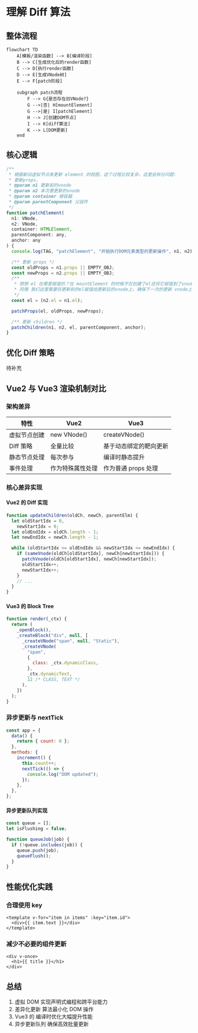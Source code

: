 # 理解 Diff 算法

## 整体流程

```mermaid
flowchart TD
    A[模板/渲染函数] --> B[编译阶段]
    B --> C[生成优化后的render函数]
    C --> D[执行render函数]
    D --> E[生成VNode树]
    E --> F[patch阶段]

    subgraph patch流程
        F --> G{是否存在旧VNode?}
        G -->|否| H[mountElement]
        G -->|是| I[patchElement]
        H --> J[创建DOM节点]
        I --> K[diff算法]
        K --> L[DOM更新]
    end
```

## 核心逻辑

```javascript
/**
 * 根据新旧虚拟节点来更新 element 的视图，这个过程比较复杂，这里会拆分问题:
 * 更新props、
 * @param n1 更新前的vnode
 * @param n2 本次要更新的vnode
 * @param container 根容器
 * @param parentComponent 父组件
 */
function patchElement(
  n1: VNode,
  n2: VNode,
  container: HTMLElement,
  parentComponent: any,
  anchor: any
) {
  console.log(TAG, "patchElement", "开始执行DOM元素类型的更新操作", n1, n2);

  /** 更新 props */
  const oldProps = n1.props || EMPTY_OBJ;
  const newProps = n2.props || EMPTY_OBJ;
  /**
   * 想想 el 在哪里赋值的？在 mountElement 的时候不仅创建了el还将它赋值到了vnode上
   * 同理 我们这里需要将更新前的el赋值给更新后的vnode上，确保下一次的更新 vnode上有el
   */
  const el = (n2.el = n1.el);

  patchProps(el, oldProps, newProps);

  /** 更新 children */
  patchChildren(n1, n2, el, parentComponent, anchor);
}
```

## 优化 Diff 策略

待补充

## Vue2 与 Vue3 渲染机制对比

### 架构差异

| 特性         | Vue2             | Vue3                   |
| ------------ | ---------------- | ---------------------- |
| 虚拟节点创建 | new VNode()      | createVNode()          |
| Diff 策略    | 全量比较         | 基于动态绑定的靶向更新 |
| 静态节点处理 | 每次参与         | 编译时静态提升         |
| 事件处理     | 作为特殊属性处理 | 作为普通 props 处理    |

### 核心差异实现

#### Vue2 的 Diff 实现

```javascript
function updateChildren(oldCh, newCh, parentElm) {
  let oldStartIdx = 0,
    newStartIdx = 0;
  let oldEndIdx = oldCh.length - 1;
  let newEndIdx = newCh.length - 1;

  while (oldStartIdx <= oldEndIdx && newStartIdx <= newEndIdx) {
    if (sameVnode(oldCh[oldStartIdx], newCh[newStartIdx])) {
      patchVnode(oldCh[oldStartIdx], newCh[newStartIdx]);
      oldStartIdx++;
      newStartIdx++;
    }
    // ...
  }
}
```

#### Vue3 的 Block Tree

```javascript
function render(_ctx) {
  return (
    _openBlock(),
    _createBlock("div", null, [
      _createVNode("span", null, "Static"),
      _createVNode(
        "span",
        {
          class: _ctx.dynamicClass,
        },
        _ctx.dynamicText,
        12 /* CLASS, TEXT */
      ),
    ])
  );
}
```

### 异步更新与 nextTick

```javascript
const app = {
  data() {
    return { count: 0 };
  },
  methods: {
    increment() {
      this.count++;
      nextTick(() => {
        console.log("DOM updated");
      });
    },
  },
};
```

#### 异步更新队列实现

```javascript
const queue = [];
let isFlushing = false;

function queueJob(job) {
  if (!queue.includes(job)) {
    queue.push(job);
    queueFlush();
  }
}
```

## 性能优化实践

### 合理使用 key

```vue
<template v-for="item in items" :key="item.id">
  <div>{{ item.text }}</div>
</template>
```

### 减少不必要的组件更新

```vue
<div v-once>
  <h1>{{ title }}</h1>
</div>
```

## 总结

1. 虚拟 DOM 实现声明式编程和跨平台能力
2. 差异化更新 算法最小化 DOM 操作
3. Vue3 的 编译时优化大幅提升性能
4. 异步更新队列 确保高效批量更新
